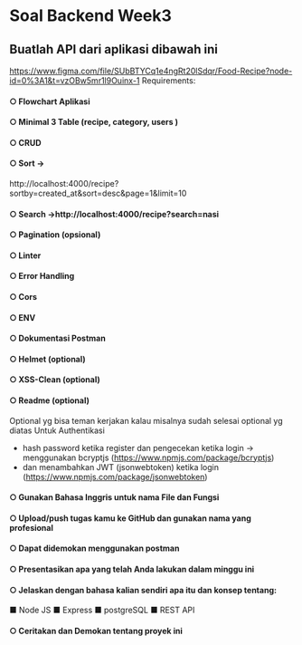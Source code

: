 # Soal Backend Week3

## Buatlah API dari aplikasi dibawah ini
https://www.figma.com/file/SUbBTYCq1e4ngRt20lSdqr/Food-Recipe?node-id=0%3A1&t=vzOBw5mr1l9Ouinx-1
Requirements:
#### ○ Flowchart Aplikasi
#### ○ Minimal 3 Table (recipe, category, users )
#### ○ CRUD
#### ○ Sort ->
http://localhost:4000/recipe?sortby=created_at&sort=desc&page=1&limit=10
#### ○ Search ->http://localhost:4000/recipe?search=nasi
#### ○ Pagination (opsional)
#### ○ Linter
#### ○ Error Handling
#### ○ Cors
#### ○ ENV
#### ○ Dokumentasi Postman
#### ○ Helmet (optional)
#### ○ XSS-Clean (optional)
#### ○ Readme (optional)
Optional yg bisa teman kerjakan kalau misalnya sudah selesai optional yg diatas
Untuk Authentikasi
- hash password ketika register dan pengecekan ketika login -> menggunakan bcryptjs
(https://www.npmjs.com/package/bcryptjs)
- dan menambahkan JWT (jsonwebtoken) ketika login
(https://www.npmjs.com/package/jsonwebtoken)
#### ○ Gunakan Bahasa Inggris untuk nama File dan Fungsi
#### ○ Upload/push tugas kamu ke GitHub dan gunakan nama yang profesional
#### ○ Dapat didemokan menggunakan postman
#### ○ Presentasikan apa yang telah Anda lakukan dalam minggu ini
#### ○ Jelaskan dengan bahasa kalian sendiri apa itu dan konsep tentang:
■ Node JS
■ Express
■ postgreSQL
■ REST API
#### ○ Ceritakan dan Demokan tentang proyek ini